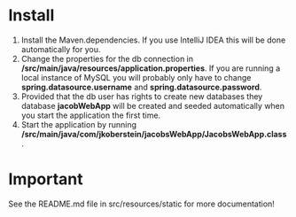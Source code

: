 #  Install
1. Install the Maven.dependencies. If you use IntelliJ IDEA this will be done automatically for you.
2. Change the properties for the db connection in **/src/main/java/resources/application.properties**. If you are running a local instance of MySQL you will probably only have to change **spring.datasource.username** and 
   **spring.datasource.password**.
3. Provided that the db user has rights to create new databases they database **jacobWebApp** will be created and seeded automatically when you start the application the first time.
4. Start the application by running **/src/main/java/com/jkoberstein/jacobsWebApp/JacobsWebApp.class**.

# Important
See the README.md file in src/resources/static for more documentation!
